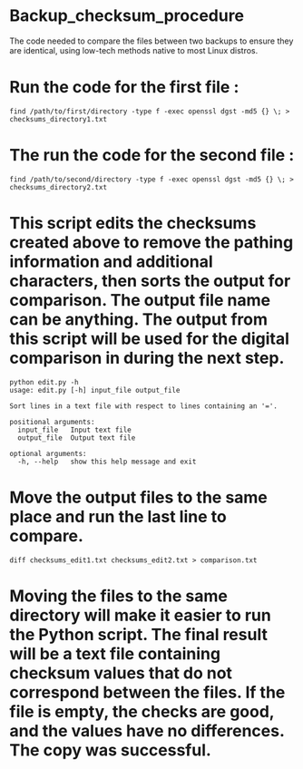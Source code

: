 # Backup_checksum_procedure
The code needed to compare the files between two backups to ensure they are identical, using low-tech methods native to most Linux distros. 

# Run the code for the first file :
```
find /path/to/first/directory -type f -exec openssl dgst -md5 {} \; > checksums_directory1.txt
```

# The run the code for the second file :
```
find /path/to/second/directory -type f -exec openssl dgst -md5 {} \; > checksums_directory2.txt
```
# This script edits the checksums created above to remove the pathing information and additional characters, then sorts the output for comparison. The output file name can be anything. The output from this script will be used for the digital comparison in during the next step. 

```
python edit.py -h
usage: edit.py [-h] input_file output_file

Sort lines in a text file with respect to lines containing an '='.

positional arguments:
  input_file   Input text file
  output_file  Output text file

optional arguments:
  -h, --help   show this help message and exit
```
# Move the output files to the same place and run the last line to compare.
```
diff checksums_edit1.txt checksums_edit2.txt > comparison.txt
```

# Moving the files to the same directory will make it easier to run the Python script. The final result will be a text file containing checksum values that do not correspond between the files. If the file is empty, the checks are good, and the values have no differences. The copy was successful.  

